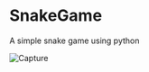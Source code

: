 # SnakeGame
A simple snake game using python

![Capture](https://user-images.githubusercontent.com/41570565/85933114-9247a300-b8d3-11ea-8194-b5c04a41a5f9.PNG)
